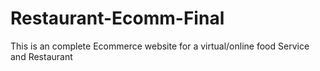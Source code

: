 # Restaurant-Ecomm-Final
This is an complete Ecommerce website for a virtual/online food Service and Restaurant
